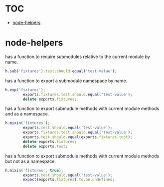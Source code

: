 # TOC
   - [node-helpers](#node-helpers)
<a name=""></a>
 
<a name="node-helpers"></a>
# node-helpers
has a function to require submodules relative to the current module by name.

```js
h.sub('fixtures').test.should.equal('test-value');
```

has a function to export a submodule namespace by name.

```js
h.exp('fixtures');
        exports.fixtures.test.should.equal('test-value');
        delete exports.fixtures;
```

has a function to export submodule methods with current module methods and as a namespace.

```js
h.mixin('fixtures');
        exports.test.should.equal('test-value');
        exports.fixtures.test.should.equal('test-value');
        exports.test.should.equal(exports.fixtures.test);
        delete exports.fixtures;
        delete exports.test;
```

has a function to export submodule methods with current module methods but not as a namespace.

```js
h.mixin('fixtures', true);
        exports.test.should.equal('test-value');
        expect(exports.fixtures).to.be.undefined;
```

